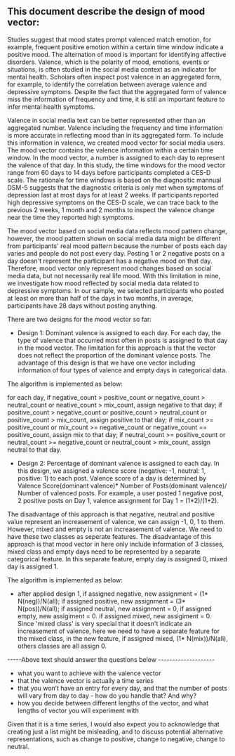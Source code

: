 ## This document describe the design of mood vector:

Studies suggest that mood states prompt valenced match emotion, for example, frequent positive emotion within a certain time window indicate a positive mood. The alternation of mood is important for identifying affective disorders. Valence, which is the polarity of mood, emotions, events or situations, is often studied in the social media context as an indicator for mental health. Scholars often inspect post valence in an aggregated form, for example, to identify the correlation between average valence and depressive symptoms. Despite the fact that the aggregated form of valence miss the information of frequency and time, it is still an important feature to infer mental health symptoms. 

Valence in social media text can be better represented other than an aggregated number. Valence including the frequency and time information is more accurate in reflecting mood than in its aggregated form. To include this information in valence, we created mood vector for social media users. The mood vector contains the valence information within a certain time window. In the mood vector, a number is assigned to each day to represent the valence of that day. In this study, the time windows for the mood vector range from 60 days to 14 days before participants completed a CES-D scale. The rationale for time windows is based on the diagnositic mannual DSM-5 suggests that the diagnostic criteria is only met when symptoms of depression last at most days for at least 2 weeks. If participants reported high depressive symptoms on the CES-D scale, we can trace back to the previous 2 weeks, 1 month and 2 months to inspect the valence change near the time they reported high symptoms. 

The mood vector based on social media data reflects mood pattern change, however, the mood pattern shown on social media data might be different from participants' real mood pattern because the number of posts each day varies and people do not post every day. Posting 1 or 2 negative posts on a day doesn't represent the participant has a negative mood on that day. Therefore, mood vector only represent mood changes based on social media data, but not necessarily real life mood. With this limitation in mine, we investigate how mood reflected by social media data related to depressive symptoms. In our sample, we selected participants who posted at least on more than half of the days in two months, in average, participants have 28 days without posting anything. 

There are two designs for the mood vector so far:

* Design 1: Dominant valence is assigned to each day. For each day, the type of valence that occurred most often in posts is assigned to that day in the mood vector. The limitation for this approach is that the vector does not reflect the proportion of the dominant valence posts. The advantage of this design is that we have one vector including information of four types of valence and empty days in categorical data.

The algorithm is implemented as below:

for each day, if negative_count > positive_count or negative_count > neutral_count or neative_count > mix_count, assign negative to that day; if positive_count > negative_count or positive_count > neutral_count or positive_count > mix_count, assign positive to that day; if mix_count >= positive_count or mix_count >= negative_count or negative_count == positive_count, assign mix to that day; if neutral_count >= positive_count or neutral_count >= negative_count or neutral_count > mix_count, assign neutral to that day.


* Design 2: Percentage of dominant valence is assigned to each day. In this design, we assigned a valence score (negative: -1, neutral: 1, positive: 1) to each post. Valence score of a day is determined by Valence Score(dominant valence)* Number of Posts(dominant valence)/ Number of valenced posts. For example, a user posted 1 negative post, 2 positive posts on Day 1, valence assignment for Day 1 = (1*2)/(1+2).

The disadvantage of this approach is that negative, neutral and positive value represent an increasement of valence, we can assign -1, 0, 1 to them. However, mixed and empty is not an increasement of valence. We need to have these two classes as seperate features. The disadvantage of this approach is that mood vector in here only include information of 3 classes, mixed class and empty days need to be represented by a separate categorical feature. In this separate feature, empty day is assigned 0, mixed day is assigned 1.

The algorithm is implemented as below:
* after applied design 1, if assigned negative, new assignment = (1* N(neg))/N(all); if assigned positive, new assignment = (3* N(pos))/N(all); if assigned neutral, new assignment = 0, if assigned empty, new assigiment = 0. if assigned mixed, new assigiment = 0. Since 'mixed class' is very special that it doesn't indicate an increasement of valence, here we need to have a separate feature for the mixed class, in the new feature, if assigned mixed, (1* N(mix))/N(all), others classes are all assign 0.


-----Above text should answer the questions below --------------------
- what you want to achieve with the valence vector
- that the valence vector is actually a time series
- that you won’t have an entry for every day, and that the number of posts will vary from day to day - how do you handle that? And why?
- how you decide between different lengths of the vector, and what lengths of vector you will experiment with 

Given that it is a time series, I would also expect you to acknowledge that creating just a list might be misleading, and to discuss potential alternative representations, such as change to positive, change to negative, change to neutral. 